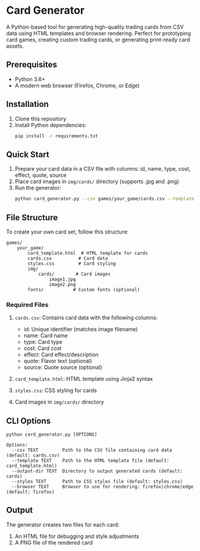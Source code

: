 # Card Generator

A Python-based tool for generating high-quality trading cards from CSV data using HTML templates and browser rendering. Perfect for prototyping card games, creating custom trading cards, or generating print-ready card assets.

## Prerequisites

- Python 3.6+
- A modern web browser (Firefox, Chrome, or Edge)

## Installation

1. Clone this repository
2. Install Python dependencies:
   ```bash
   pip install -r requirements.txt
   ```

## Quick Start

1. Prepare your card data in a CSV file with columns: id, name, type, cost, effect, quote, source
2. Place card images in `img/cards/` directory (supports .jpg and .png)
3. Run the generator:
   ```bash
   python card_generator.py --csv games/your_game/cards.csv --template games/your_game/card_template.html --styles games/your_game/styles.css
   ```

## File Structure

To create your own card set, follow this structure:
```
games/
    your_game/
        card_template.html  # HTML template for cards
        cards.csv          # Card data
        styles.css         # Card styling
        img/
            cards/        # Card images
                image1.jpg
                image2.png
        fonts/           # Custom fonts (optional)
```

### Required Files

1. `cards.csv`: Contains card data with the following columns:
   - id: Unique identifier (matches image filename)
   - name: Card name
   - type: Card type
   - cost: Card cost
   - effect: Card effect/description
   - quote: Flavor text (optional)
   - source: Quote source (optional)

2. `card_template.html`: HTML template using Jinja2 syntax
3. `styles.css`: CSS styling for cards
4. Card images in `img/cards/` directory

## CLI Options

```
python card_generator.py [OPTIONS]

Options:
  --csv TEXT         Path to the CSV file containing card data (default: cards.csv)
  --template TEXT    Path to the HTML template file (default: card_template.html)
  --output-dir TEXT  Directory to output generated cards (default: cards)
  --styles TEXT      Path to CSS styles file (default: styles.css)
  --browser TEXT     Browser to use for rendering: firefox|chrome|edge (default: firefox)
```

## Output

The generator creates two files for each card:
1. An HTML file for debugging and style adjustments
2. A PNG file of the rendered card